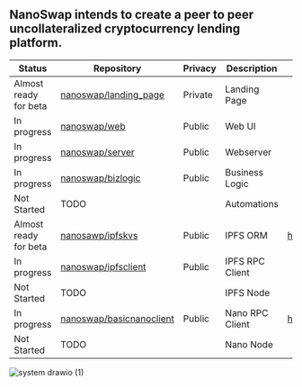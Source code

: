 ## NanoSwap intends to create a peer to peer uncollateralized cryptocurrency lending platform.

| Status      | Repository      | Privacy | Description | Documentation | Releases |
| ----------- | ----------- | ----------- | ----------- | ----------- | ----------- |
| Almost ready for beta | [nanoswap/landing_page](https://github.com/nanoswap/landing_page)      | Private       | Landing Page       | | |
| In progress | [nanoswap/web](https://github.com/nanoswap/web)   | Public        | Web UI       | | |
| In progress | [nanoswap/server](https://github.com/nanoswap/server)   | Public        | Webserver      | | |
| In progress | [nanoswap/bizlogic](https://github.com/nanoswap/bizlogic)   | Public        | Business Logic      | | |
| Not Started | TODO   |         | Automations      | | |
| Almost ready for beta | [nanosawp/ipfskvs](https://github.com/nanoswap/ipfskvs)   | Public        | IPFS ORM     | https://ipfs-kvs.readthedocs.io/ | https://pypi.org/project/ipfskvs/ |
| In progress | [nanoswap/ipfsclient](https://github.com/nanoswap/ipfsclient)   | Public        | IPFS RPC Client     | | |
| Not Started | TODO   |         | IPFS Node     | | |
| In progress | [nanoswap/basicnanoclient](https://github.com/nanoswap/basicnanoclient)   | Public        | Nano RPC Client     | https://basicnanoclient.readthedocs.io/en/latest/ | https://pypi.org/project/basicnanoclient/ |
| Not Started | TODO   |         | Nano Node     | | |

![system drawio (1)](https://user-images.githubusercontent.com/5047455/232900030-125fa728-4453-45a5-b3bf-07ee655ced43.png)
